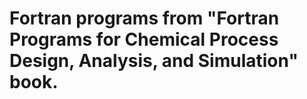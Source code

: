 # Fortran programs from "Fortran Programs for Chemical Process Design, Analysis, and Simulation" book.